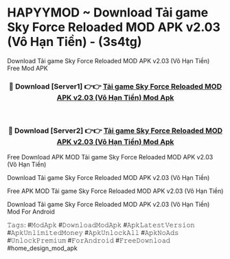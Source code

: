 # HAPYYMOD ~ Download Tải game Sky Force Reloaded MOD APK v2.03 (Vô Hạn Tiền) - (3s4tg)
Download Tải game Sky Force Reloaded MOD APK v2.03 (Vô Hạn Tiền) Free Mod APK

<div align="center">
<h3>🔴 Download [Server1] 👉👉 <a href="https://apk-comot.site?title=Tải_game_Sky_Force_Reloaded_MOD_APK_v2.03_(Vô_Hạn_Tiền)">Tải game Sky Force Reloaded MOD APK v2.03 (Vô Hạn Tiền) Mod Apk</a></h3><br>

<h3>🔴 Download [Server2] 👉👉 <a href="https://apk-comot.site?title=Tải_game_Sky_Force_Reloaded_MOD_APK_v2.03_(Vô_Hạn_Tiền)">Tải game Sky Force Reloaded MOD APK v2.03 (Vô Hạn Tiền) Mod Apk</a></h3>
</div>


Free Download APK MOD Tải game Sky Force Reloaded MOD APK v2.03 (Vô Hạn Tiền)

Download Tải game Sky Force Reloaded MOD APK v2.03 (Vô Hạn Tiền) 

Free APK MOD Tải game Sky Force Reloaded MOD APK v2.03 (Vô Hạn Tiền) 

Download Tải game Sky Force Reloaded MOD APK v2.03 (Vô Hạn Tiền) Mod For Android

𝚃𝚊𝚐𝚜: #𝙼𝚘𝚍𝙰𝚙𝚔 #𝙳𝚘𝚠𝚗𝚕𝚘𝚊𝚍𝙼𝚘𝚍𝙰𝚙𝚔 #𝙰𝚙𝚔𝙻𝚊𝚝𝚎𝚜𝚝𝚅𝚎𝚛𝚜𝚒𝚘𝚗 #𝙰𝚙𝚔𝚄𝚗𝚕𝚒𝚖𝚒𝚝𝚎𝚍𝙼𝚘𝚗𝚎𝚢 #𝙰𝚙𝚔𝚄𝚗𝚕𝚘𝚌𝚔𝙰𝚕𝚕 #𝙰𝚙𝚔𝙽𝚘𝙰𝚍𝚜 #𝚄𝚗𝚕𝚘𝚌𝚔𝙿𝚛𝚎𝚖𝚒𝚞𝚖 #𝙵𝚘𝚛𝙰𝚗𝚍𝚛𝚘𝚒𝚍 #𝙵𝚛𝚎𝚎𝙳𝚘𝚠𝚗𝚕𝚘𝚊𝚍 #home_design_mod_apk